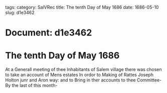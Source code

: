 tags: 
category: SalVRec
title: The tenth Day of May 1686
date: 1686-05-10
slug: d1e3462




# Document: d1e3462


# The tenth Day of May 1686

At a Generall meeting of thee Inhabitants of Salem village there was chosen to take an account of Mens estates In ordor to Making of Rattes Joseph Holton junr and Aron way: and to Bring in ther accounts to thee Committee-By the last of this month-
